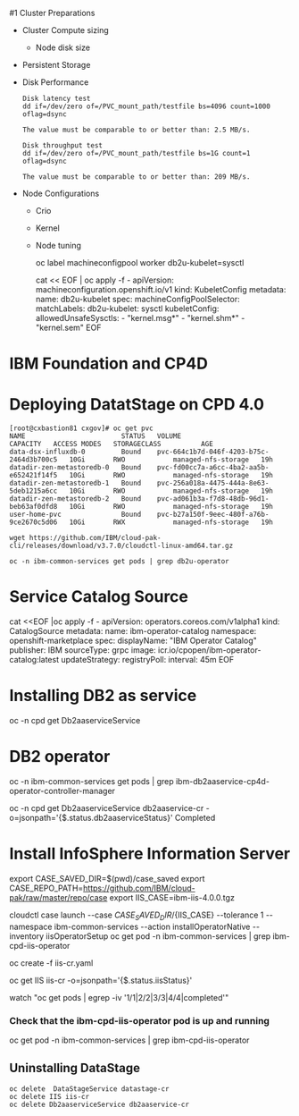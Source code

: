 #1 Cluster Preparations

- Cluster Compute sizing 
  - Node disk size
- Persistent Storage
- Disk Performance
    ```
    Disk latency test
    dd if=/dev/zero of=/PVC_mount_path/testfile bs=4096 count=1000 oflag=dsync

    The value must be comparable to or better than: 2.5 MB/s.

    Disk throughput test
    dd if=/dev/zero of=/PVC_mount_path/testfile bs=1G count=1 oflag=dsync

    The value must be comparable to or better than: 209 MB/s.
    ```

- Node Configurations
  - Crio
  - Kernel
  - Node tuning

    oc label machineconfigpool worker db2u-kubelet=sysctl

    cat << EOF | oc apply -f -
    apiVersion: machineconfiguration.openshift.io/v1
    kind: KubeletConfig
    metadata:
    name: db2u-kubelet
    spec:
    machineConfigPoolSelector:
        matchLabels:
        db2u-kubelet: sysctl
    kubeletConfig:
        allowedUnsafeSysctls:
        - "kernel.msg*"
        - "kernel.shm*"
        - "kernel.sem"
    EOF


# IBM Foundation and CP4D

# Deploying DatatStage on CPD 4.0



```
[root@cxbastion81 cxgov]# oc get pvc
NAME                        STATUS   VOLUME                                     CAPACITY   ACCESS MODES   STORAGECLASS          AGE
data-dsx-influxdb-0         Bound    pvc-664c1b7d-046f-4203-b75c-2464d3b700c5   10Gi       RWO            managed-nfs-storage   19h
datadir-zen-metastoredb-0   Bound    pvc-fd00cc7a-a6cc-4ba2-aa5b-e652421f14f5   10Gi       RWO            managed-nfs-storage   19h
datadir-zen-metastoredb-1   Bound    pvc-256a018a-4475-444a-8e63-5deb1215a6cc   10Gi       RWO            managed-nfs-storage   19h
datadir-zen-metastoredb-2   Bound    pvc-ad061b3a-f7d8-48db-96d1-beb63af0dfd8   10Gi       RWO            managed-nfs-storage   19h
user-home-pvc               Bound    pvc-b27a150f-9eec-480f-a76b-9ce2670c5d06   10Gi       RWX            managed-nfs-storage   19h
```

```
wget https://github.com/IBM/cloud-pak-cli/releases/download/v3.7.0/cloudctl-linux-amd64.tar.gz

oc -n ibm-common-services get pods | grep db2u-operator

```

# Service Catalog Source
cat <<EOF |oc apply -f -
apiVersion: operators.coreos.com/v1alpha1
kind: CatalogSource
metadata:
  name: ibm-operator-catalog
  namespace: openshift-marketplace
spec:
  displayName: "IBM Operator Catalog" 
  publisher: IBM
  sourceType: grpc
  image: icr.io/cpopen/ibm-operator-catalog:latest
  updateStrategy:
    registryPoll:
      interval: 45m
EOF


# Installing DB2 as service
oc -n cpd  get Db2aaserviceService

# DB2 operator
oc -n ibm-common-services get pods | grep ibm-db2aaservice-cp4d-operator-controller-manager

oc -n cpd  get Db2aaserviceService db2aaservice-cr -o=jsonpath='{$.status.db2aaserviceStatus}'
Completed

# Install InfoSphere Information Server
export CASE_SAVED_DIR=$(pwd)/case_saved
export CASE_REPO_PATH=https://github.com/IBM/cloud-pak/raw/master/repo/case
export IIS_CASE=ibm-iis-4.0.0.tgz

cloudctl case launch --case ${CASE_SAVED_DIR}/${IIS_CASE} --tolerance 1 --namespace ibm-common-services --action installOperatorNative --inventory iisOperatorSetup
oc get pod -n ibm-common-services | grep ibm-cpd-iis-operator

oc create -f iis-cr.yaml

oc get IIS iis-cr -o=jsonpath='{$.status.iisStatus}'

watch "oc get pods | egrep -iv '1/1|2/2|3/3|4/4|completed'"



### Check that the ibm-cpd-iis-operator pod is up and running
oc get pod -n ibm-common-services | grep ibm-cpd-iis-operator



## Uninstalling DataStage
```
oc delete  DataStageService datastage-cr
oc delete IIS iis-cr
oc delete Db2aaserviceService db2aaservice-cr

```
